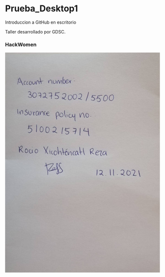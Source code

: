 # Prueba_Desktop1
 Introduccion a GitHub en escritorio

Taller desarrollado por GDSC.

### HackWomen

![hack](IMG/signal-2021-11-12-120313_001.jpeg)